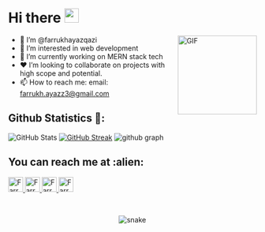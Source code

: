 # Hi there <img src="https://github.com/TheDudeThatCode/TheDudeThatCode/blob/master/Assets/Hi.gif" width="29px">

<img align="right" alt="GIF" height="160px" src="https://media.giphy.com/media/du3J3cXyzhj75IOgvA/giphy.gif" />

- 👋 I’m @farrukhayazqazi
- 👀 I’m interested in web development
- 🌱 I’m currently working on MERN stack tech
- ♥️ I’m looking to collaborate on projects with high scope and potential.
- 📫 How to reach me: email: farrukh.ayazz3@gmail.com



<!---
farrukhayazqazi/farrukhayazqazi is a ✨ special ✨ repository because its `README.md` (this file) appears on your GitHub profile.
You can click the Preview link to take a look at your changes.
--->
<h2>Github Statistics 🚀:</h2>

![GitHub Stats](https://github-readme-stats.vercel.app/api?username=farrukhayazqazi&theme=github_dark)
[![GitHub Streak](https://github-readme-streak-stats.herokuapp.com/?user=farrukhayazqazi&theme=github-dark-blue)](https://git.io/streak-stats) 
![github graph](https://activity-graph.herokuapp.com/graph?username=farrukhayazqazi&theme=react-dark)

<h2>You can reach me at :alien:</h2>

<p>
  <a href="https://dev.to/farrukhayazqazi">
    <img src="https://d2fltix0v2e0sb.cloudfront.net/dev-badge.svg" alt="Farrukh Ayaz Qazi's DEV Profile" height="30" width="30">
  </a>

  <a href="https://www.linkedin.com/in/farrukhayaz/">
    <img src="https://www.vectorlogo.zone/logos/linkedin/linkedin-icon.svg" alt="Farrukh Ayaz Qazi's LinkedIn Profile" height="30" width="30">
  </a>

  <a href="https://stackoverflow.com/users/13912567/farrukh-ayaz">
    <img src="https://www.vectorlogo.zone/logos/stackoverflow/stackoverflow-icon.svg" alt="Farrukh Ayaz Qazi's Stack Overflow Profile" height="30" width="30">
  </a>
  
  <a href="https://medium.com/@farrukhayazqazi">
    <img src="https://www.vectorlogo.zone/logos/medium/medium-tile.svg" alt="Farrukh Ayaz Qazi's Medium Profile" height="30" width="30">
  </a>
</p>



  <br>
  <p align="center">
  <img src="https://github.com/farrukhayazqazi/farrukhayazqazi/raw/output/github-contribution-grid-snake.svg" alt="snake"></center>
</p>
